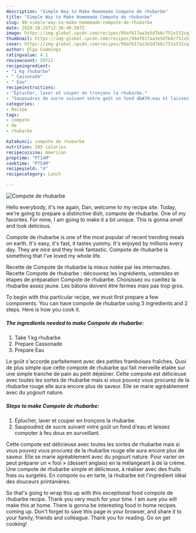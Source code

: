 ```yaml
---
description: "Simple Way to Make Homemade Compote de rhubarbe"
title: "Simple Way to Make Homemade Compote de rhubarbe"
slug: 90-simple-way-to-make-homemade-compote-de-rhubarbe
date: 2020-10-25T12:36:40.507Z
image: https://img-global.cpcdn.com/recipes/99af617aa3e5d7b6/751x532cq70/compote-de-rhubarbe-photo-principale-de-la-recette.jpg
thumbnail: https://img-global.cpcdn.com/recipes/99af617aa3e5d7b6/751x532cq70/compote-de-rhubarbe-photo-principale-de-la-recette.jpg
cover: https://img-global.cpcdn.com/recipes/99af617aa3e5d7b6/751x532cq70/compote-de-rhubarbe-photo-principale-de-la-recette.jpg
author: Olga Cummings
ratingvalue: 4.1
reviewcount: 29721
recipeingredient:
- "1 kg rhubarbe"
- " Cassonade"
- " Eau"
recipeinstructions:
- "Éplucher, laver et couper en tronçons la rhubarbe."
- "Saupoudrez de sucre suivant votre goût un fond d&#39;eau et laissez compoter à feu doux en surveillant."
categories:
- Recipe
tags:
- compote
- de
- rhubarbe

katakunci: compote de rhubarbe 
nutrition: 285 calories
recipecuisine: American
preptime: "PT14M"
cooktime: "PT54M"
recipeyield: "4"
recipecategory: Lunch

---
```



![Compote de rhubarbe](https://img-global.cpcdn.com/recipes/99af617aa3e5d7b6/751x532cq70/compote-de-rhubarbe-photo-principale-de-la-recette.jpg)

Hello everybody, it's me again, Dan, welcome to my recipe site. Today, we're going to prepare a distinctive dish, compote de rhubarbe. One of my favorites. For mine, I am going to make it a bit unique. This is gonna smell and look delicious.

Compote de rhubarbe is one of the most popular of recent trending meals on earth. It's easy, it's fast, it tastes yummy. It's enjoyed by millions every day. They are nice and they look fantastic. Compote de rhubarbe is something that I've loved my whole life.

Recette de Compote de rhubarbe la mieux notée par les internautes. Recette Compote de rhubarbe : découvrez les ingrédients, ustensiles et étapes de préparation Compote de rhubarbe. Choisissez ou cueillez la rhubarbe assez jeune. Les bâtons doivent être fermes mais pas trop gros.


To begin with this particular recipe, we must first prepare a few components. You can have compote de rhubarbe using 3 ingredients and 2 steps. Here is how you cook it.

<!--inarticleads1-->

##### The ingredients needed to make Compote de rhubarbe:

1. Take 1 kg rhubarbe
1. Prepare  Cassonade
1. Prepare  Eau


Le goût s&#39;accorde parfaitement avec des petites framboises fraîches. Quoi de plus simple que cette compote de rhubarbe qui fait merveille étalée sur une simple tranche de pain au petit déjeûner. Cette compote est délicieuse avec toutes les sortes de rhubarbe mais si vous pouvez vous procurez de la rhubarbe rouge elle aura encore plus de saveur. Elle se marie agréablement avec du yogourt nature. 

<!--inarticleads2-->

##### Steps to make Compote de rhubarbe:

1. Éplucher, laver et couper en tronçons la rhubarbe.
1. Saupoudrez de sucre suivant votre goût un fond d&#39;eau et laissez compoter à feu doux en surveillant.


Cette compote est délicieuse avec toutes les sortes de rhubarbe mais si vous pouvez vous procurez de la rhubarbe rouge elle aura encore plus de saveur. Elle se marie agréablement avec du yogourt nature. Pour varier on peut préparer un « fool » (dessert anglais) en la mélangeant à de la crème. Une compote de rhubarbe simple et délicieuse, à réaliser avec des fruits frais ou surgelés. En compote ou en tarte, la rhubarbe est l&#39;ingrédient idéal des douceurs printanières. 

So that's going to wrap this up with this exceptional food compote de rhubarbe recipe. Thank you very much for your time. I am sure you will make this at home. There is gonna be interesting food in home recipes coming up. Don't forget to save this page in your browser, and share it to your family, friends and colleague. Thank you for reading. Go on get cooking!
